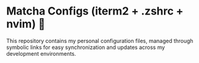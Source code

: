 # Matcha Configs (iterm2 + .zshrc + nvim) 🍵

This repository contains my personal configuration files, managed through symbolic links for easy synchronization and updates across my development environments.
